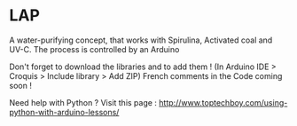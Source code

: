 # LAP
A water-purifying concept, that works with Spirulina, Activated coal and UV-C. The process is controlled by an Arduino

Don't forget to download the libraries and to add them ! (In Arduino IDE > Croquis > Include library > Add ZIP)
French comments in the Code coming soon !

Need help with Python ? Visit this page : http://www.toptechboy.com/using-python-with-arduino-lessons/
